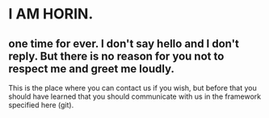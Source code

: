 # I AM HORIN.
## one time for ever. I don't say hello and I don't reply. But there is no reason for you not to respect me and greet me loudly.

This is the place where you can contact us if you wish, but before that you should have learned that you should communicate with us in the framework specified here (git).
